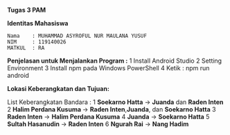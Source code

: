 <b>Tugas 3 PAM</b>

<b>Identitas Mahasiswa</b>

    Nama    : MUHAMMAD ASYROFUL NUR MAULANA YUSUF
    NIM     : 119140026
    MATKUL  : RA

<b>Penjelasan untuk Menjalankan Program :</b>
1 Install Android Studio
2 Setting Environment 
3 Install npm pada Windows PowerShell
4 Ketik : npm run android

<b>Lokasi Keberangkatan dan Tujuan:</b>

List Keberangkatan Bandara :
1 <b>Soekarno Hatta</b> -> <b>Juanda</b> dan <b>Raden Inten </b>
2 <b>Halim Perdana Kusuma </b> -> <b>Raden Inten</b>,<b>Juanda</b>, dan <b>Soekarno Hatta</b>
3 <b>Raden Inten</b> -> <b>Halim Perdana Kusuma</b>
4 <b>Juanda</b> -> <b>Soekarno Hatta</b>
5 <b>Sultah Hasanudin </b> -> <b>Raden Inten</b>
6 <b>Ngurah Rai</b> -> <b>Nang Hadim</b>